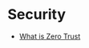# Security

* [What is Zero Trust](https://www.crowdstrike.com/cybersecurity-101/zero-trust-security/)

